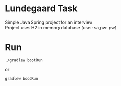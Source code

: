 # Lundegaard Task
Simple Java Spring project for an interview  
Project uses H2 in memory database (user: sa,pw: pw)

# Run
```
./gradlew bootRun
```
or

```
gradlew bootRun
```
